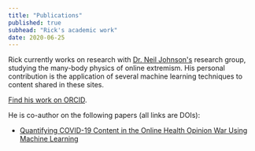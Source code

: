 ```yaml
---
title: "Publications"
published: true
subhead: "Rick's academic work"
date: 2020-06-25
---
```


Rick currently works on research with <a href="https://en.wikipedia.org/wiki/Neil_F._Johnson" target="_blank">Dr. Neil Johnson's</a> research group, studying the many-body physics of online extremism. His personal contribution is the application of several machine learning techniques to content shared in these sites.

<a href="https://orcid.org/0000-0002-1871-7478" target="_blank">Find his work on ORCID</a>.

He is co-author on the following papers (all links are DOIs):
- <a href="https://doi.org/10.1109/ACCESS.2020.2993967" target="_blank">Quantifying COVID-19 Content in the Online Health Opinion War Using Machine Learning</a>